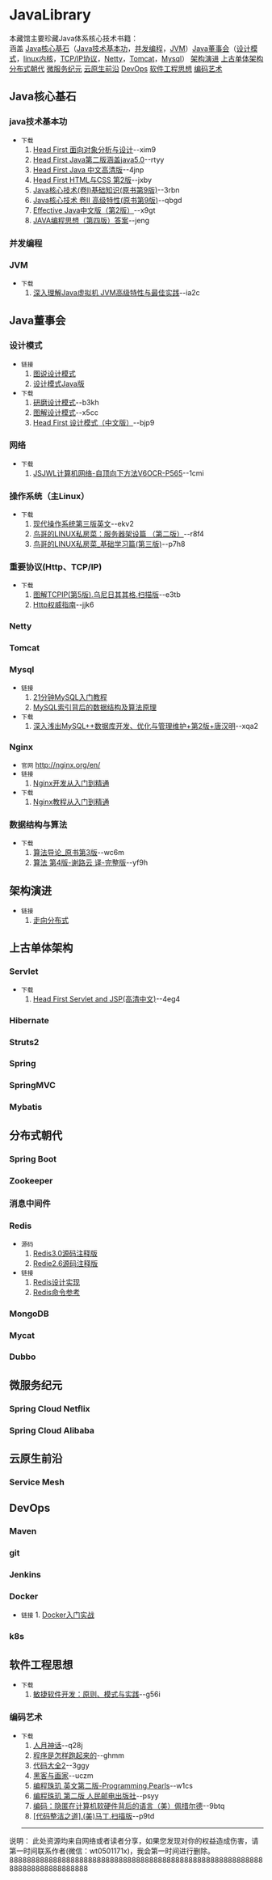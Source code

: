 # JavaLibrary
本藏馆主要珍藏Java体系核心技术书籍：<br/>涵盖 [Java核心基石](#java核心基石)（[Java技术基本功](#Java技术基本功)，[并发编程](#并发编程)，[JVM](#jvm)）[Java董事会](#java董事会)（[设计模式](#设计模式)，[linux内核](#操作系统（主linux）)，[TCP/IP协议](#重要协议(Http、TCP/IP))，[Netty](#netty)，[Tomcat](#tomcat)，[Mysql](#mysql)） [架构演进](#架构演进) [上古单体架构](#上古单体架构) [分布式朝代](#分布式朝代) [微服务纪元](#微服务纪元) [云原生前沿](#云原生前沿)  [DevOps](#devops) [软件工程思想](#软件工程思想) [编码艺术](#编码艺术)

## Java核心基石
### java技术基本功
  - `下载`
    1. [Head First 面向对象分析与设计](https://pan.baidu.com/s/1IdFphvYSW4fbj3anRwk_5Q)--xim9
    2. [Head First Java第二版涵盖java5.0](https://pan.baidu.com/s/1BpwWHFRe4rJxoTB7Dah9bA)--rtyy
    3. [Head First Java 中文高清版](https://pan.baidu.com/s/1yfKx5g7ogAmjJs8TL_y5fQ)--4jnp
    4. [Head First HTML与CSS 第2版](https://pan.baidu.com/s/15cDS8tRwNL1uNAVhthS3jQ)--jxby
    5. [Java核心技术(卷I)基础知识(原书第9版)](https://pan.baidu.com/s/1-yR_03LNw1xEXvehcysQNw)--3rbn
    6. [Java核心技术 卷II 高级特性(原书第9版)](https://pan.baidu.com/s/14EDrw3NIYhncrGyIbcUu9A)--qbgd
    7. [Effective Java中文版（第2版）](https://pan.baidu.com/s/1T8LwuPtiKsFlTlkchw7uwA)--x9gt
    8. [JAVA编程思想（第四版）答案](https://pan.baidu.com/s/1SiN9nJ8RowhuKoU6iL3xUQ)--jeng
### 并发编程
### JVM
  - `下载`
    1. [深入理解Java虚拟机 JVM高级特性与最佳实践](https://pan.baidu.com/s/1G1C8w-ni74fYElMcxQpxfQ)--ia2c

## Java董事会
### 设计模式
  - `链接`
    1. [图说设计模式](http://design-patterns.readthedocs.org/zh_CN/latest/index.html)
    2. [设计模式Java版](https://quanke.gitbooks.io/design-pattern-java/content/)
  - `下载`
    1. [研磨设计模式](https://pan.baidu.com/s/1FLMe_I73teSojtxlU6wx3A)--b3kh
    2. [图解设计模式](https://pan.baidu.com/s/10mdNmukqSCSfOdgYpR8e1g)--x5cc
    3. [Head First 设计模式（中文版）](https://pan.baidu.com/s/1y8Xfv0f5num6XeO2eDxaxA)--bjp9
### 网络
  - `下载`
    1. [JSJWL计算机网络-自顶向下方法V6OCR-P565](https://pan.baidu.com/s/1pCPNpXcrWr-2hxO-qVO-uA)--1cmi
### 操作系统（主Linux）
  - `下载`
    1. [现代操作系统第三版英文](https://pan.baidu.com/s/1TZsyE45GTi68PmgYRLnrJw)--ekv2
    2. [鸟哥的LINUX私房菜：服务器架设篇 （第二版）](https://pan.baidu.com/s/1g5NA-1YqT68HMGH--HTaSg)--r8f4
    3. [鸟哥的LINUX私房菜_基础学习篇(第三版)](https://pan.baidu.com/s/11Rx4u8LoeAqnmA6soLBCcg)--p7h8
### 重要协议(Http、TCP/IP)
  - `下载`
    1. [图解TCPIP(第5版).乌尼日其其格.扫描版](https://pan.baidu.com/s/1NE108QYOCoHKiTGK13syaQ)--e3tb
    2. [Http权威指南](https://pan.baidu.com/s/19NuptLCYXjZ7tmWhefjAFQ)--jjk6
### Netty
### Tomcat
### Mysql
  - `链接`
    1. [21分钟MySQL入门教程](https://www.cnblogs.com/mr-wid/archive/2013/05/09/3068229.html)
    2. [MySQL索引背后的数据结构及算法原理](http://blog.codinglabs.org/articles/theory-of-mysql-index.html)
  - `下载`
    1. [深入浅出MySQL++数据库开发、优化与管理维护+第2版+唐汉明](https://pan.baidu.com/s/1kmHLF7LIq2lWX8B1UqxTqw)--xqa2
### Nginx
  - `官网`
    http://nginx.org/en/
  - `链接`
    1. [Nginx开发从入门到精通](http://tengine.taobao.org/book/index.html)
  - `下载`
    1. [Nginx教程从入门到精通](https://pan.baidu.com/s/13GaHFGPFf1cbZpHCnZtEGA)
### 数据结构与算法
  - `下载`
    1. [算法导论_原书第3版](https://pan.baidu.com/s/1Ng3IDM_q9Ti2n5bSRQqEWg)--wc6m
    2. [算法 第4版-谢路云 译-完整版](https://pan.baidu.com/s/1ITk-begBHNpH4laCb0Seeg)--yf9h

## 架构演进
  - `链接`
    1. [走向分布式](http://dcaoyuan.github.io/papers/pdfs/Scalability.pdf)

## 上古单体架构
### Servlet
  - `下载`
    1. [Head First Servlet and JSP(高清中文)](https://pan.baidu.com/s/1_WvesCNS1QdhCNtln2fmwQ)--4eg4
### Hibernate
### Struts2
### Spring
### SpringMVC
### Mybatis

## 分布式朝代
### Spring Boot
### Zookeeper
### 消息中间件
### Redis
- `源码`
  1. [Redis3.0源码注释版](https://github.com/huangz1990/redis-3.0-annotated)
  2. [Redie2.6源码注释版](https://github.com/huangz1990/annotated_redis_source)
- `链接`
  1. [Redis设计实现](http://redisbook.com/)
  2. [Redis命令参考](http://redisdoc.com/)
  
### MongoDB
### Mycat
### Dubbo


## 微服务纪元
### Spring Cloud Netflix
### Spring Cloud Alibaba

## 云原生前沿
### Service Mesh

## DevOps
### Maven
### git
### Jenkins
### Docker
  -  `链接`
    1. [Docker入门实战](https://yuedu.baidu.com/ebook/d817967416fc700abb68fca1?pn=1)
### k8s

## 软件工程思想
  - `下载`
    1. [敏捷软件开发：原则、模式与实践](https://pan.baidu.com/s/1pdHIzBuvWcl5Knk3pKOOCg)--g56i
### 编码艺术
  - `下载`
    1. [人月神话](https://pan.baidu.com/s/1aqovbAXJ26LDlujcnPiDvA)--q28j
    2. [程序是怎样跑起来的](https://pan.baidu.com/s/1cj4FZXyzhjnQKxmAPhX6ug)--ghmm
    3. [代码大全2](https://pan.baidu.com/s/1fCOdSbgLBsZiK9oW6ABpcA)--3ggy
    4. [黑客与画家](https://pan.baidu.com/s/1pIoqjzCbKlP7pLIzxbsYxw)--uczm
    5. [编程珠玑 英文第二版-Programming.Pearls](https://pan.baidu.com/s/195djntpduksjRFaYXKPEIg)--w1cs
    6. [编程珠玑 第二版 人民邮电出版社](https://pan.baidu.com/s/1gBj231Q8AFhD0bmsIQR7ug)--psyy
    7. [编码：隐匿在计算机软硬件背后的语言（美）佩措尔德](https://pan.baidu.com/s/1CRSF9UQoh7RqqvHvwsBk5w)--9btq
    8. [[代码整洁之道].(美)马丁.扫描版](https://pan.baidu.com/s/1SZJBGbhdQgRD4XvkvuYyvw)--p9td
    **************
说明：
    此处资源均来自网络或者读者分享，如果您发现对你的权益造成伤害，请第一时间联系作者(微信：wt0501171x)，我会第一时间进行删除。
    8888888888888888888888888888888888888888888888888888888888888888888888888888
